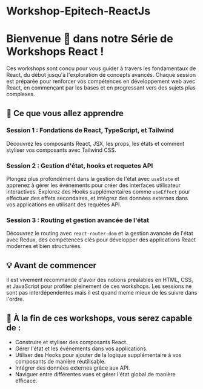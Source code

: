 # Workshop-Epitech-ReactJs
#  Bienvenue 👋 dans notre Série de Workshops React !

Ces workshops sont conçu pour vous guider à travers les fondamentaux de React, du début jusqu'à l'exploration de concepts avancés. Chaque session est préparée pour renforcer vos compétences en développement web avec React, en commençant par les bases et en progressant vers des sujets plus complexes.

## 🚀 Ce que vous allez apprendre

### Session 1 : Fondations de React, TypeScript, et Tailwind
Découvrez les composants React, JSX, les props, les états et comment styliser vos composants avec Tailwind CSS.

### Session 2 : Gestion d'état, hooks et requetes API
Plongez plus profondément dans la gestion de l'état avec `useState` et apprenez à gérer les événements pour créer des interfaces utilisateur interactives.
Explorez des Hooks supplémentaires comme `useEffect` pour effectuer des effets secondaires, et intégrez des données externes dans vos applications en utilisant des requêtes API.

### Session 3 : Routing et gestion avancée de l'état
Découvrez le routing avec `react-router-dom` et la gestion avancée de l'état avec Redux, des compétences clés pour développer des applications React modernes et bien structurées.

## 💡 Avant de commencer

Il est vivement recommandé d'avoir des notions préalables en HTML, CSS, et JavaScript pour profiter pleinement de ces workshops. Les sessions ne sont pas interdépendentes mais il est quand meme mieux de les suivre dans l'ordre.

## 🎯 À la fin de ces workshops, vous serez capable de :

- Construire et styliser des composants React.
- Gérer l'état et les événements dans vos applications.
- Utiliser des Hooks pour ajouter de la logique supplémentaire à vos composants de manière réutilisable.
- Intégrer des données externes grâce aux API.
- Naviguer entre différentes vues et gérer l'état global de manière efficace.

